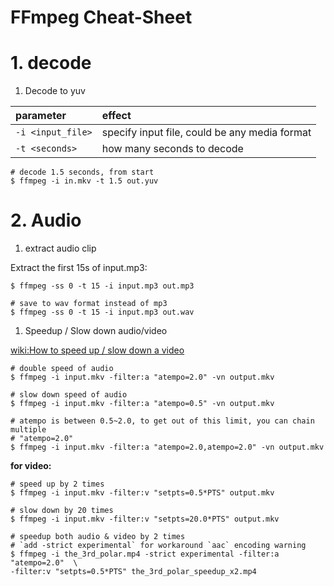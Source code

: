 FFmpeg Cheat-Sheet
================

# 1. decode
1. Decode to yuv

  | parameter | effect |
  | :------ | :------|
  | `-i <input_file>` | specify input file, could be any media format |
  | `-t <seconds>` | how many seconds to decode |

  ```shell
  # decode 1.5 seconds, from start
  $ ffmpeg -i in.mkv -t 1.5 out.yuv
  ```

# 2. Audio

1. extract audio clip

  Extract the first 15s of input.mp3:

  ```shell
  $ ffmpeg -ss 0 -t 15 -i input.mp3 out.mp3

  # save to wav format instead of mp3
  $ ffmpeg -ss 0 -t 15 -i input.mp3 out.wav
  ```

1. Speedup / Slow down audio/video

  [wiki:How to speed up / slow down a video](https://trac.ffmpeg.org/wiki/How%20to%20speed%20up%20/%20slow%20down%20a%20video)

  ```shell
  # double speed of audio
  $ ffmpeg -i input.mkv -filter:a "atempo=2.0" -vn output.mkv

  # slow down speed of audio
  $ ffmpeg -i input.mkv -filter:a "atempo=0.5" -vn output.mkv

  # atempo is between 0.5~2.0, to get out of this limit, you can chain multiple
  # "atempo=2.0"
  $ ffmpeg -i input.mkv -filter:a "atempo=2.0,atempo=2.0" -vn output.mkv
  ```

  **for video:**
  ```shell
  # speed up by 2 times
  $ ffmpeg -i input.mkv -filter:v "setpts=0.5*PTS" output.mkv

  # slow down by 20 times
  $ ffmpeg -i input.mkv -filter:v "setpts=20.0*PTS" output.mkv

  # speedup both audio & video by 2 times
  # `add -strict experimental` for workaround `aac` encoding warning
  $ ffmpeg -i the_3rd_polar.mp4 -strict experimental -filter:a "atempo=2.0"  \
  -filter:v "setpts=0.5*PTS" the_3rd_polar_speedup_x2.mp4
  ```

